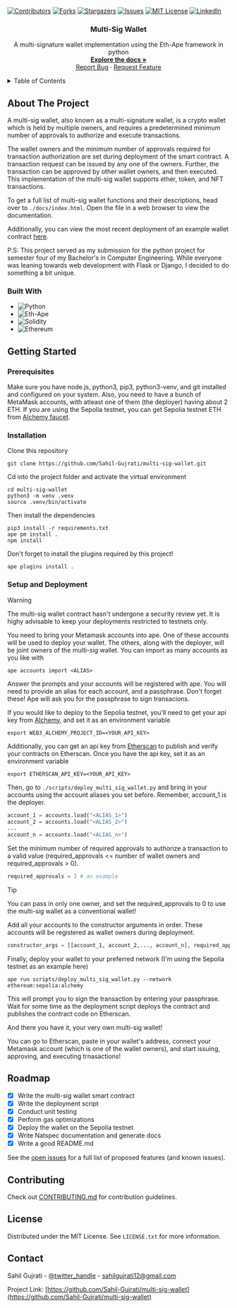 <!-- PROJECT SHIELDS -->

[![Contributors][contributors-shield]][contributors-url]
[![Forks][forks-shield]][forks-url]
[![Stargazers][stars-shield]][stars-url]
[![Issues][issues-shield]][issues-url]
[![MIT License][license-shield]][license-url]
[![LinkedIn][linkedin-shield]][linkedin-url]


<!-- PROJECT LOGO -->

<div align="center">
  <h3 align="center">Multi-Sig Wallet</h3>

  <p align="center">
    A multi-signature wallet implementation using the Eth-Ape framework in python
    <br />
    <a href="https://github.com/Sahil-Gujrati/multi-sig-wallet/blob/main/docs"><strong>Explore the docs »</strong></a>
    <br />
    <a href="https://github.com/Sahil-Gujrati/multi-sig-wallet/issues">Report Bug</a>
    ·
    <a href="https://github.com/Sahil-Gujrati/multi-sig-wallet/issues">Request Feature</a>
  </p>
</div>


<!-- TABLE OF CONTENTS -->

<details>
  <summary>Table of Contents</summary>
  <ol>
    <li>
      <a href="#about-the-project">About The Project</a>
      <ul>
        <li><a href="#built-with">Built With</a></li>
      </ul>
    </li>
    <li>
      <a href="#getting-started">Getting Started</a>
      <ul>
        <li><a href="#prerequisites">Prerequisites</a></li>
        <li><a href="#installation">Installation</a></li>
        <li><a href="#setup-and-deployment">Setup and Deployment</a></li>
      </ul>
    </li>
    <li><a href="#roadmap">Roadmap</a></li>
    <li><a href="#contributing">Contributing</a></li>
    <li><a href="#license">License</a></li>
    <li><a href="#contact">Contact</a></li>
  </ol>
</details>


<!-- ABOUT THE PROJECT -->

## About The Project

A multi-sig wallet, also known as a multi-signature wallet, is a crypto wallet which is held by multiple owners, and requires a predetermined minimum number of approvals to authorize and execute transactions.

The wallet owners and the minimum number of approvals required for transaction authorization are set during deployment of the smart contract. A transaction request can be issued by any one of the owners. Further, the transaction can be approved by other wallet owners, and then executed. This implementation of the multi-sig wallet supports ether, token, and NFT transactions.

To get a full list of multi-sig wallet functions and their descriptions, head over to `./docs/index.html`. Open the file in a web browser to view the documentation.

Additionally, you can view the most recent deployment of an example wallet contract [here](https://sepolia.etherscan.io/address/0x824B0fa13Aa059EF7D3e7176665B2f3AD7d11A58).

P.S: This project served as my submission for the python project for semester four of my Bachelor's in Computer Engineering. While everyone was leaning towards web development with Flask or Django, I decided to do something a bit unique.

### Built With

- ![Python](https://img.shields.io/badge/python-3670A0?style=for-the-badge&logo=python&logoColor=ffdd54)
- ![Eth-Ape](https://img.shields.io/badge/-ETH--APE-FFFFFF.svg?style=for-the-badge)
- ![Solidity](https://img.shields.io/badge/Solidity-%23363636.svg?style=for-the-badge&logo=solidity&logoColor=white)
- ![Ethereum](https://img.shields.io/badge/-ethereum-3C3C3D?logo=ethereum&logoColor=white&style=for-the-badge)


<!-- GETTING STARTED -->

## Getting Started

### Prerequisites

Make sure you have node.js, python3, pip3, python3-venv, and git installed and configured on your system. Also, you need to have a bunch of MetaMask accounts, with atleast one of them (the deployer) having about 2 ETH. If you are using the Sepolia testnet, you can get Sepolia testnet ETH from [Alchemy faucet](https://sepoliafaucet.com/).

### Installation

Clone this repository

```shell
git clone https://github.com/Sahil-Gujrati/multi-sig-wallet.git
```

Cd into the project folder and activate the virtual environment

```shell
cd multi-sig-wallet
python3 -m venv .venv
source .venv/bin/activate
```

Then install the dependencies

```shell
pip3 install -r requirements.txt
ape pm install .
npm install
```

Don't forget to install the plugins required by this project!

```shell
ape plugins install .
```

### Setup and Deployment

> [!WARNING]
> The multi-sig wallet contract hasn't undergone a security review yet. It is highy advisable to keep your deployments restricted to testnets only.

You need to bring your Metamask accounts into ape. One of these accounts will be used to deploy your wallet. The others, along with the deployer, will be joint owners of the multi-sig wallet. You can import as many accounts as you like with

```shell
ape accounts import <ALIAS>
```
Answer the prompts and your accounts will be registered with ape. You will need to provide an alias for each account, and a passphrase. Don't forget these! Ape will ask you for the passphrase to sign transacions.

If you would like to deploy to the Sepolia testnet, you'll need to get your api key from [Alchemy](https://www.alchemy.com/), and set it as an environment variable

```shell
export WEB3_ALCHEMY_PROJECT_ID=<YOUR_API_KEY>
```

Additionally, you can get an api key from [Etherscan](https://docs.etherscan.io/getting-started/creating-an-account) to publish and verify your contracts on Etherscan. Once you have the api key, set it as an environment variable

```shell
export ETHERSCAN_API_KEY=<YOUR_API_KEY>
```

Then, go to `./scripts/deploy_multi_sig_wallet.py` and bring in your accounts using the account aliases you set before. Remember, account_1 is the deployer.

```python
account_1 = accounts.load("<ALIAS_1>")
account_2 = accounts.load("<ALIAS_2>")
...
account_n = accounts.load("<ALIAS_n>")
```

Set the minimum number of required approvals to authorize a transaction to a valid value (required_approvals <= number of wallet owners and required_approvals > 0).

```python
required_approvals = 2 # an example
```
> [!TIP]
> You can pass in only one owner, and set the required_approvals to 0 to use the multi-sig wallet as a conventional wallet!

Add all your accounts to the constructor arguments in order. These accounts will be registered as wallet owners during deployment.

```python
constructor_args = [[account_1, account_2,..., account_n], required_approvals]
```

Finally, deploy your wallet to your preferred network (I'm using the Sepolia testnet as an example here)

```shell
ape run scripts/deploy_multi_sig_wallet.py --network ethereum:sepolia:alchemy
```

This will prompt you to sign the transaction by entering your passphrase. Wait for some time as the deployment script deploys the contract and publishes the contract code on Etherscan.

And there you have it, your very own multi-sig wallet!

You can go to Etherscan, paste in your wallet's address, connect your Metamask account (which is one of the wallet owners), and start issuing, approving, and executing trnasactions!


<!-- ROADMAP -->

## Roadmap

- [x] Write the multi-sig wallet smart contract
- [x] Write the deployment script
- [x] Conduct unit testing
- [x] Perform gas optimizations
- [x] Deploy the wallet on the Sepolia testnet
- [x] Write Natspec documentation and generate docs
- [x] Write a good README.md

See the [open issues](https://github.com/Sahil-Gujrati/multi-sig-wallet/issues) for a full list of proposed features (and known issues).


<!-- CONTRIBUTING -->

## Contributing

Check out [CONTRIBUTING.md](./.github/CONTRIBUTING.md) for contribution guidelines. 


<!-- LICENSE -->

## License

Distributed under the MIT License. See `LICENSE.txt` for more information.


<!-- CONTACT -->

## Contact

Sahil Gujrati - [@twitter_handle](https://twitter.com/Sahil__Gujrati) - sahilgujrati12@gmail.com

Project Link: [https://github.com/Sahil-Gujrati/multi-sig-wallet](https://github.com/Sahil-Gujrati/multi-sig-wallet)


<!-- MARKDOWN LINKS & IMAGES -->
<!-- https://www.markdownguide.org/basic-syntax/#reference-style-links -->

[contributors-shield]: https://img.shields.io/github/contributors/Sahil-Gujrati/multi-sig-wallet.svg?style=for-the-badge
[contributors-url]: https://github.com/Sahil-Gujrati/multi-sig-wallet/graphs/contributors
[forks-shield]: https://img.shields.io/github/forks/Sahil-Gujrati/multi-sig-wallet.svg?style=for-the-badge
[forks-url]: https://github.com/Sahil-Gujrati/multi-sig-wallet/network/members
[stars-shield]: https://img.shields.io/github/stars/Sahil-Gujrati/multi-sig-wallet.svg?style=for-the-badge
[stars-url]: https://github.com/Sahil-Gujrati/multi-sig-wallet/stargazers
[issues-shield]: https://img.shields.io/github/issues/Sahil-Gujrati/multi-sig-wallet.svg?style=for-the-badge
[issues-url]: https://github.com/Sahil-Gujrati/multi-sig-wallet/issues
[license-shield]: https://img.shields.io/github/license/Sahil-Gujrati/multi-sig-wallet.svg?style=for-the-badge
[license-url]: https://github.com/Sahil-Gujrati/multi-sig-wallet/blob/master/LICENSE.txt
[linkedin-shield]: https://img.shields.io/badge/-LinkedIn-black.svg?style=for-the-badge&logo=linkedin&colorB=555
[linkedin-url]: https://linkedin.com/in/sahil-gujrati-125ab0284